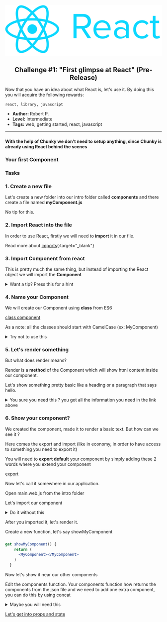 <p align="center">
  <img src ="../../img/react.png" />
</p>

<p align="center">
  <h2 align="center"> Challenge #1: "First glimpse at React" (Pre-Release)</h2>
</p>

Now that you have an idea about what React is, let's use it.
By doing this you will acquire the following rewards:
```$xslt
react, library, javascript
```


* **Author:** Robert P.
* **Level:** Intermediate
* **Tags:** web, getting started, react, javascript

---
###

#### With the help of Chunky we don't need to setup anything, since Chunky is already using React behind the scenes

### Your first **Component**

### Tasks

### 1. Create a new file

Let's create a new folder into our intro folder called **components** and there create a file named **myComponent.js**

No tip for this.

### 2. Import React into the file

In order to use React, firstly we will need to **import** it in our file.

Read more about [imports](https://developer.mozilla.org/en-US/docs/Web/JavaScript/Reference/Statements/import){:target="_blank"}

### 3. Import Component from react

This is pretty much the same thing, but instead of importing the React object we will import the **Component**

<details>
  <summary>Want a tip? Press this for a hint </summary>
  <br />
   <p> You can do these 2 tasks in 1 line: </p>
   <p> import React, {Component} from 'react'</p>
</details>

### 4. Name your Component

We will create our Component using **class** from ES6

[class component](https://reactjs.org/docs/components-and-props.html#functional-and-class-components)

As a note: all the classes should start with CamelCase (ex: MyComponent)

<details>
  <summary>Try not to use this</summary>
  <br />
   <p> You will define your component and name it by typing: </p>
   <p> class MyComponent extends Component {

} </p>
</details>

### 5. Let's render something

But what does render means?

Render is a **method** of the Component which will show html content inside our component.

Let's show something pretty basic like a heading or a paragraph that says hello.

<details>
  <summary>You sure you need this ? you got all the information you need in the link above </summary>
  <br />
   <p> The render function should look like the one below </p>
 <code>
   render() {
       return &lt;p>helloooo &lt;/p>
   }
</code>

</details>



### 6. Show your component?

We created the component, made it to render a basic text. But how can we see it ?

Here comes the export and import (like in economy, in order to have access to something you need to export it)

You will need to **export default** your component by simply adding these 2 words where you extend your component

[export](https://developer.mozilla.org/en-US/docs/web/javascript/reference/statements/export)

Now let's call it somewhere in our application.

Open main.web.js from the intro folder

Let's import our component

<details>
  <summary>Do it without this </summary>
  <br />
  <p>Add the following at the top of your file</p>
   <p> import MyComponent from '../components/myComponent' </p>
</details>

After you imported it, let's render it.

Create a new function, let's say showMyComponent

###

```jsx
get showMyComponent() {
    return (
      <MyComponent></MyComponent>
    )
  }
```

Now let's show it near our other components

Edit the components function. Your components function how returns the components from the json file and we need to add one extra component, you can do this by using concat

<details>
  <summary>Maybe you will need this </summary>
  <br />
  <p>return super.components()
               .concat(this.showMyComponent) </p>
</details>

[Let's get into props and state](https://github.com/fluidtrends/carmel/tree/challenges-chunk/challenges/react/challenge3)